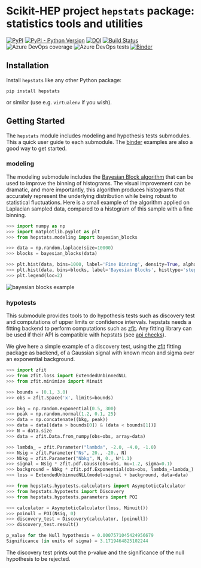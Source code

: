 # Scikit-HEP project `hepstats` package: statistics tools and utilities

[![PyPI](https://img.shields.io/pypi/v/hepstats)](https://pypi.org/project/hepstats/)
[![PyPI - Python Version](https://img.shields.io/pypi/pyversions/hepstats)](https://pypi.org/project/hepstats/)
[![DOI](https://zenodo.org/badge/DOI/10.5281/zenodo.3519200.svg)](https://doi.org/10.5281/zenodo.3519200)
[![Build Status](https://dev.azure.com/matthieumarinangeli/matthieumarinangeli/_apis/build/status/scikit-hep.hepstats?branchName=master)](https://dev.azure.com/matthieumarinangeli/matthieumarinangeli/_build/latest?definitionId=4&branchName=master)
![Azure DevOps coverage](https://img.shields.io/azure-devops/coverage/matthieumarinangeli/matthieumarinangeli/4)
![Azure DevOps tests](https://img.shields.io/azure-devops/tests/matthieumarinangeli/matthieumarinangeli/4)
[![Binder](https://mybinder.org/badge_logo.svg)](https://mybinder.org/v2/gh/scikit-hep/hepstats/master)

## Installation

Install `hepstats` like any other Python package:

```
pip install hepstats
```

or similar (use e.g. `virtualenv` if you wish).

## Getting Started

The `hepstats` module includes modeling and hypothesis tests submodules. This a quick user guide to each submodule. The [binder](https://mybinder.org/v2/gh/scikit-hep/hepstats/master) examples are also a good way to get started.

### modeling

The modeling submodule includes the [Bayesian Block algorithm](https://arxiv.org/pdf/1207.5578.pdf) that can be used to improve the binning of histograms. The visual improvement can be dramatic, and more importantly, this algorithm produces histograms that accurately represent the underlying distribution while being robust to statistical fluctuations. Here is a small example of the algorithm applied on Laplacian sampled data, compared to a histogram of this sample with a fine binning.

```python
>>> import numpy as np
>>> import matplotlib.pyplot as plt
>>> from hepstats.modeling import bayesian_blocks

>>> data = np.random.laplace(size=10000)
>>> blocks = bayesian_blocks(data)

>>> plt.hist(data, bins=1000, label='Fine Binning', density=True, alpha=0.6)
>>> plt.hist(data, bins=blocks, label='Bayesian Blocks', histtype='step', density=True, linewidth=2)
>>> plt.legend(loc=2)
```

![bayesian blocks example](https://raw.githubusercontent.com/scikit-hep/hepstats/master/notebooks/modeling/bayesian_blocks_example.png)

### hypotests

This submodule provides tools to do hypothesis tests such as discovery test and computations of upper limits or confidence intervals. hepstats needs a fitting backend to perform computations such as [zfit](https://github.com/zfit/zfit). Any fitting library can be used if their API is compatible  with hepstats (see [api checks](https://github.com/scikit-hep/hepstats/blob/master/hepstats/hypotests/fitutils/api_check.py)).

We give here a simple example of a discovery test, using the [zfit](https://github.com/zfit/zfit)
fitting package as backend, of a Gaussian signal with known mean and sigma over an exponential background.

```python
>>> import zfit
>>> from zfit.loss import ExtendedUnbinnedNLL
>>> from zfit.minimize import Minuit

>>> bounds = (0.1, 3.0)
>>> obs = zfit.Space('x', limits=bounds)

>>> bkg = np.random.exponential(0.5, 300)
>>> peak = np.random.normal(1.2, 0.1, 25)
>>> data = np.concatenate((bkg, peak))
>>> data = data[(data > bounds[0]) & (data < bounds[1])]
>>> N = data.size
>>> data = zfit.Data.from_numpy(obs=obs, array=data)

>>> lambda_ = zfit.Parameter("lambda", -2.0, -4.0, -1.0)
>>> Nsig = zfit.Parameter("Ns", 20., -20., N)
>>> Nbkg = zfit.Parameter("Nbkg", N, 0., N*1.1)
>>> signal = Nsig * zfit.pdf.Gauss(obs=obs, mu=1.2, sigma=0.1)
>>> background = Nbkg * zfit.pdf.Exponential(obs=obs, lambda_=lambda_)
>>> loss = ExtendedUnbinnedNLL(model=signal + background, data=data)

>>> from hepstats.hypotests.calculators import AsymptoticCalculator
>>> from hepstats.hypotests import Discovery
>>> from hepstats.hypotests.parameters import POI

>>> calculator = AsymptoticCalculator(loss, Minuit())
>>> poinull = POI(Nsig, 0)
>>> discovery_test = Discovery(calculator, [poinull])
>>> discovery_test.result()

p_value for the Null hypothesis = 0.0007571045424956679
Significance (in units of sigma) = 3.1719464825102244
```

The discovery test prints out the p-value and the significance of the null hypothesis to be rejected.
